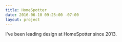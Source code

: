 ```yaml
---
title: HomeSpotter
date: 2016-06-10 09:25:00 -07:00
layout: project
---
```


I've been leading design at HomeSpotter since 2013.
